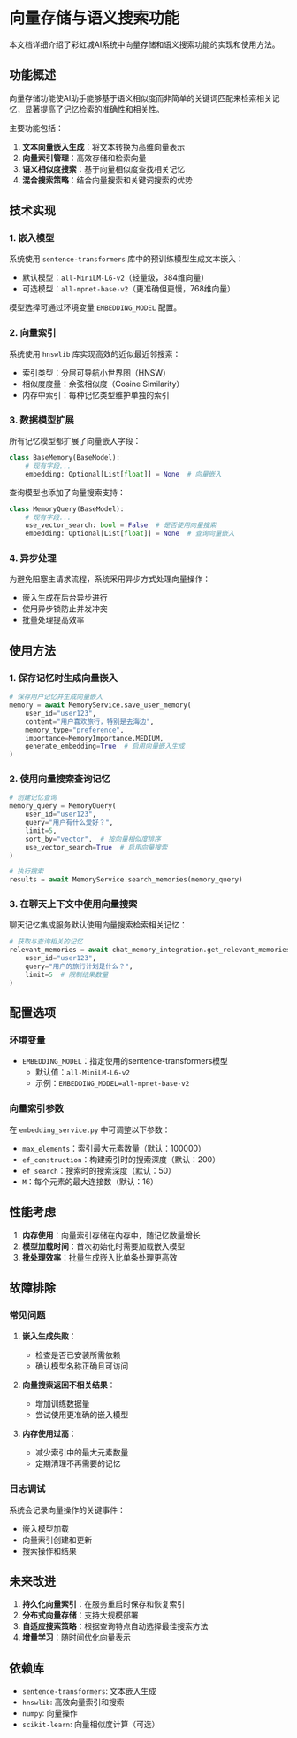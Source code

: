 # 向量存储与语义搜索功能

本文档详细介绍了彩虹城AI系统中向量存储和语义搜索功能的实现和使用方法。

## 功能概述

向量存储功能使AI助手能够基于语义相似度而非简单的关键词匹配来检索相关记忆，显著提高了记忆检索的准确性和相关性。

主要功能包括：

1. **文本向量嵌入生成**：将文本转换为高维向量表示
2. **向量索引管理**：高效存储和检索向量
3. **语义相似度搜索**：基于向量相似度查找相关记忆
4. **混合搜索策略**：结合向量搜索和关键词搜索的优势

## 技术实现

### 1. 嵌入模型

系统使用 `sentence-transformers` 库中的预训练模型生成文本嵌入：

- 默认模型：`all-MiniLM-L6-v2`（轻量级，384维向量）
- 可选模型：`all-mpnet-base-v2`（更准确但更慢，768维向量）

模型选择可通过环境变量 `EMBEDDING_MODEL` 配置。

### 2. 向量索引

系统使用 `hnswlib` 库实现高效的近似最近邻搜索：

- 索引类型：分层可导航小世界图（HNSW）
- 相似度度量：余弦相似度（Cosine Similarity）
- 内存中索引：每种记忆类型维护单独的索引

### 3. 数据模型扩展

所有记忆模型都扩展了向量嵌入字段：

```python
class BaseMemory(BaseModel):
    # 现有字段...
    embedding: Optional[List[float]] = None  # 向量嵌入
```

查询模型也添加了向量搜索支持：

```python
class MemoryQuery(BaseModel):
    # 现有字段...
    use_vector_search: bool = False  # 是否使用向量搜索
    embedding: Optional[List[float]] = None  # 查询向量嵌入
```

### 4. 异步处理

为避免阻塞主请求流程，系统采用异步方式处理向量操作：

- 嵌入生成在后台异步进行
- 使用异步锁防止并发冲突
- 批量处理提高效率

## 使用方法

### 1. 保存记忆时生成向量嵌入

```python
# 保存用户记忆并生成向量嵌入
memory = await MemoryService.save_user_memory(
    user_id="user123",
    content="用户喜欢旅行，特别是去海边",
    memory_type="preference",
    importance=MemoryImportance.MEDIUM,
    generate_embedding=True  # 启用向量嵌入生成
)
```

### 2. 使用向量搜索查询记忆

```python
# 创建记忆查询
memory_query = MemoryQuery(
    user_id="user123",
    query="用户有什么爱好？",
    limit=5,
    sort_by="vector",  # 按向量相似度排序
    use_vector_search=True  # 启用向量搜索
)

# 执行搜索
results = await MemoryService.search_memories(memory_query)
```

### 3. 在聊天上下文中使用向量搜索

聊天记忆集成服务默认使用向量搜索检索相关记忆：

```python
# 获取与查询相关的记忆
relevant_memories = await chat_memory_integration.get_relevant_memories(
    user_id="user123",
    query="用户的旅行计划是什么？",
    limit=5  # 限制结果数量
)
```

## 配置选项

### 环境变量

- `EMBEDDING_MODEL`：指定使用的sentence-transformers模型
  - 默认值：`all-MiniLM-L6-v2`
  - 示例：`EMBEDDING_MODEL=all-mpnet-base-v2`

### 向量索引参数

在 `embedding_service.py` 中可调整以下参数：

- `max_elements`：索引最大元素数量（默认：100000）
- `ef_construction`：构建索引时的搜索深度（默认：200）
- `ef_search`：搜索时的搜索深度（默认：50）
- `M`：每个元素的最大连接数（默认：16）

## 性能考虑

1. **内存使用**：向量索引存储在内存中，随记忆数量增长
2. **模型加载时间**：首次初始化时需要加载嵌入模型
3. **批处理效率**：批量生成嵌入比单条处理更高效

## 故障排除

### 常见问题

1. **嵌入生成失败**：
   - 检查是否已安装所需依赖
   - 确认模型名称正确且可访问

2. **向量搜索返回不相关结果**：
   - 增加训练数据量
   - 尝试使用更准确的嵌入模型

3. **内存使用过高**：
   - 减少索引中的最大元素数量
   - 定期清理不再需要的记忆

### 日志调试

系统会记录向量操作的关键事件：

- 嵌入模型加载
- 向量索引创建和更新
- 搜索操作和结果

## 未来改进

1. **持久化向量索引**：在服务重启时保存和恢复索引
2. **分布式向量存储**：支持大规模部署
3. **自适应搜索策略**：根据查询特点自动选择最佳搜索方法
4. **增量学习**：随时间优化向量表示

## 依赖库

- `sentence-transformers`: 文本嵌入生成
- `hnswlib`: 高效向量索引和搜索
- `numpy`: 向量操作
- `scikit-learn`: 向量相似度计算（可选）
